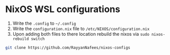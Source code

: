 # NixOS WSL configurations

1. Write the `.config` to `~/.config`
2. Write the `configuration.nix` file to `/etc/NIXOS/configuration.nix`
3. Upon adding both files to there location rebuild the nixos via `sudo nixos-rebuild switch`

```bash
git clone https://github.com/RayyanNafees/nixos-configs
```
